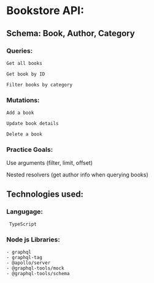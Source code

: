 # Bookstore API:

## Schema: Book, Author, Category

### Queries:

    Get all books

    Get book by ID

    Filter books by category

### Mutations:

    Add a book

    Update book details

    Delete a book

### Practice Goals:

Use arguments (filter, limit, offset)

Nested resolvers (get author info when querying books)


## Technologies used:

### Langugage: 
     TypeScript

### Node js Libraries:
    - graphql
    - graphql-tag
    - @apollo/server
    - @graphql-tools/mock
    - @graphql-tools/schema